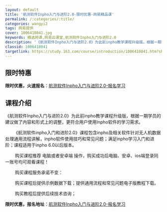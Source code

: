 ```yaml
---
layout: default
title: '航测软件Inpho入门与进阶2.0-限时优惠-网易精品课'
permalink: /:categories/:title/
categories: wangyi2
tags: 网易提供
cover: 1006418041.jpg
keywords: 精选网课,网易云课堂,航测软件Inpho入门与进阶2.0
description: '《航测软件Inpho入门与进阶2.0》为此前inpho教学课程升级版，根据一期学员的建议做了内容和形式上的调整，更符合用'
classid: 1006418041
targetlink: https://study.163.com/course/introduction/1006418041.htm?share=1&shareId=1025206652&utm_campaign=share&utm_medium=iphoneShare&utm_source=&utm_u=1025206652
---
```


## 限时特惠

**限时优惠，火速报名**：[航测软件Inpho入门与进阶2.0-报名学习](https://study.163.com/course/introduction/1006418041.htm?share=1&shareId=1025206652&utm_campaign=share&utm_medium=iphoneShare&utm_source=&utm_u=1025206652)

## 课程介绍

《航测软件Inpho入门与进阶2.0》为此前inpho教学课程升级版，根据一期学员的建议做了内容和形式上的调整，更符合用户使用Inpho软件的学习需求。



       《航测软件inpho入门和进阶2.0》课程包含inpho及相关软件针对无人机数据处理通用流程讲解，inpho软件使用技巧和常见问题；满足inpho学习入门和进阶；课程适用于inpho 6.0以后版本。



        购买课程推荐 电脑或者安卓端 操作，购买成功后电脑、安卓、ios端登录同一账号均可观看课程！



        购买课程服务承诺不变：



        购买课程后提供示例数据下载；提供通用流程和常见问题电子版教程下载。



        购买教程后提供后续技术咨询；

**限时优惠，报名地址**：[航测软件Inpho入门与进阶2.0-报名学习](https://study.163.com/course/introduction/1006418041.htm?share=1&shareId=1025206652&utm_campaign=share&utm_medium=iphoneShare&utm_source=&utm_u=1025206652)

